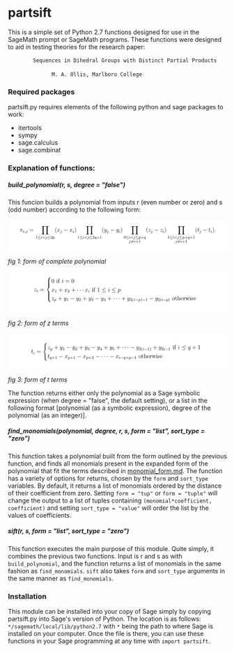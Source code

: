 # partsift
This is a simple set of Python 2.7 functions designed for use in the SageMath prompt or SageMath programs.
These functions were designed to aid in testing theories for the research paper:
            
            Sequences in Dihedral Groups with Distinct Partial Products
                   
                  M. A. Ollis, Marlboro College
### Required packages
partsift.py requires elements of the following python and sage packages to work:
- itertools
- sympy
- sage.calculus
- sage.combinat

### Explanation of functions:

##### *build_polynomial(r, s, degree = "false")*
This funcion builds a polynomial from inputs r (even number or zero) and s (odd number) according to the following form:

![Polynomial Form](polynomial_formulas/pi_form.png?raw=true "Polynomial Form")

*fig 1: form of complete polynomial*

![Z Form](polynomial_formulas/z_form.png?raw=true "Z Form")

*fig 2: form of z terms*

![T Form](polynomial_formulas/t_form.png?raw=true "T Form")

*fig 3: form of t terms*

The function returns either only the polynomial as a Sage symbolic expression (when degree = "false", the default setting), or a list in the following format \[polynomial (as a symbolic expression), degree of the polynomial (as an integer)].

##### *find_monomials(polynomial, degree, r, s, form = "list", sort_type = "zero")*
This function takes a polynomial built from the form outlined by the previous function, and finds all monomials present in the expanded form of the polynomial that fit the terms described in [monomial_form.md](polynomial_formulas/monomial_form.md). The function has a variety of options for returns, chosen by the `form` and `sort_type` variables. By default, it returns a list of monomials ordered by the distance of their coefficient from zero. Setting `form = "tup"` or `form = "tuple"` will change the output to a list of tuples containing `(monomial*coefficient, coefficient)` and setting `sort_type = "value"` will order the list by the values of coefficients. 

##### *sift(r, s, form = "list", sort_type = "zero")*
This function executes the main purpose of this module. Quite simply, it combines the previous two functions. Input is r and s as with `build_polynomial`, and the function returns a list of monomials in the same fashion as `find_monomials`. `sift` also takes `form` and `sort_type` arguments in the same manner as `find_monomials`. 

### Installation 
This module can be installed into your copy of Sage simply by copying partsift.py into Sage's version of Python. The location is as follows: `*/sagemath/local/lib/python2.7` with `*` being the path to where Sage is installed on your computer. Once the file is there, you can use these functions in your Sage programming at any time with `import partsift`. 
